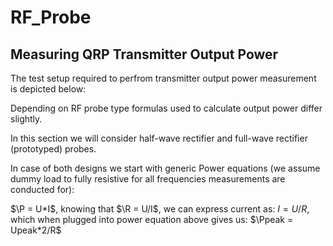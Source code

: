 # RF_Probe



## Measuring QRP Transmitter Output Power  

The test setup required to perfrom transmitter output power measurement is depicted below:

Depending on RF probe type formulas used to calculate output power differ slightly.

In this section we will consider half-wave rectifier and full-wave rectifier (prototyped) probes.

In case of both designs we start with generic Power equations (we assume dummy load to fully resistive for 
all frequencies measurements are conducted for):

$\P = U*I$, 
knowing that $\R = U/I$, we can express current as: $I = U/R$, which when plugged into power equation above
gives us:
$\Ppeak = Upeak*2/R$